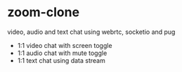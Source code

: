 # zoom-clone

video, audio and text chat using webrtc, socketio and pug

-   1:1 video chat with screen toggle
-   1:1 audio chat with mute toggle
-   1:1 text chat using data stream
